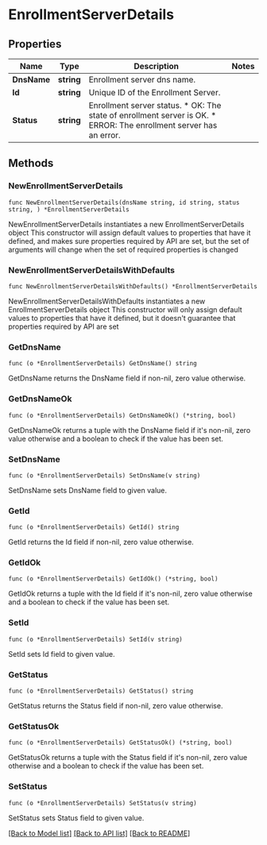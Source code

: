 # EnrollmentServerDetails

## Properties

Name | Type | Description | Notes
------------ | ------------- | ------------- | -------------
**DnsName** | **string** | Enrollment server dns name. | 
**Id** | **string** | Unique ID of the Enrollment Server. | 
**Status** | **string** | Enrollment server status. * OK: The state of enrollment server is OK. * ERROR: The enrollment server has an error. | 

## Methods

### NewEnrollmentServerDetails

`func NewEnrollmentServerDetails(dnsName string, id string, status string, ) *EnrollmentServerDetails`

NewEnrollmentServerDetails instantiates a new EnrollmentServerDetails object
This constructor will assign default values to properties that have it defined,
and makes sure properties required by API are set, but the set of arguments
will change when the set of required properties is changed

### NewEnrollmentServerDetailsWithDefaults

`func NewEnrollmentServerDetailsWithDefaults() *EnrollmentServerDetails`

NewEnrollmentServerDetailsWithDefaults instantiates a new EnrollmentServerDetails object
This constructor will only assign default values to properties that have it defined,
but it doesn't guarantee that properties required by API are set

### GetDnsName

`func (o *EnrollmentServerDetails) GetDnsName() string`

GetDnsName returns the DnsName field if non-nil, zero value otherwise.

### GetDnsNameOk

`func (o *EnrollmentServerDetails) GetDnsNameOk() (*string, bool)`

GetDnsNameOk returns a tuple with the DnsName field if it's non-nil, zero value otherwise
and a boolean to check if the value has been set.

### SetDnsName

`func (o *EnrollmentServerDetails) SetDnsName(v string)`

SetDnsName sets DnsName field to given value.


### GetId

`func (o *EnrollmentServerDetails) GetId() string`

GetId returns the Id field if non-nil, zero value otherwise.

### GetIdOk

`func (o *EnrollmentServerDetails) GetIdOk() (*string, bool)`

GetIdOk returns a tuple with the Id field if it's non-nil, zero value otherwise
and a boolean to check if the value has been set.

### SetId

`func (o *EnrollmentServerDetails) SetId(v string)`

SetId sets Id field to given value.


### GetStatus

`func (o *EnrollmentServerDetails) GetStatus() string`

GetStatus returns the Status field if non-nil, zero value otherwise.

### GetStatusOk

`func (o *EnrollmentServerDetails) GetStatusOk() (*string, bool)`

GetStatusOk returns a tuple with the Status field if it's non-nil, zero value otherwise
and a boolean to check if the value has been set.

### SetStatus

`func (o *EnrollmentServerDetails) SetStatus(v string)`

SetStatus sets Status field to given value.



[[Back to Model list]](../README.md#documentation-for-models) [[Back to API list]](../README.md#documentation-for-api-endpoints) [[Back to README]](../README.md)


